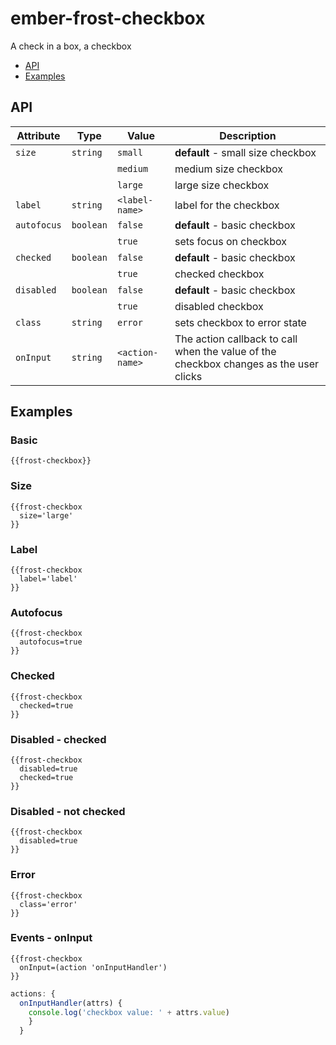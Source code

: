 # ember-frost-checkbox <br />
A check in a box, a checkbox

 * [API](#api)
 * [Examples](#examples)

## API

| Attribute   | Type | Value | Description |
| ----------- | ---- | ----- | ----------- |
| `size` | `string` | `small` | **default** - small size checkbox |
|  | | `medium` | medium size checkbox |
|  |  | `large` | large size checkbox |
| `label` | `string` | `<label-name>` | label for the checkbox |
| `autofocus` | `boolean` | `false` | **default** - basic checkbox  |
|  |  | `true` | sets focus on checkbox |
| `checked` | `boolean` | `false` | **default** - basic checkbox |
|  |  | `true` | checked checkbox |
| `disabled` | `boolean` | `false` | **default** - basic checkbox |
|  |  | `true` | disabled checkbox |
| `class` | `string` | `error` | sets checkbox to error state |
| `onInput` |`string` | `<action-name>` | The action callback to call when the value of the checkbox changes as the user clicks |

## Examples

### Basic

```
{{frost-checkbox}}
```

### Size

```
{{frost-checkbox
  size='large'
}}
```

### Label

```
{{frost-checkbox
  label='label'
}}
```

### Autofocus

```
{{frost-checkbox
  autofocus=true
}}
```

### Checked

```
{{frost-checkbox
  checked=true
}}
```

### Disabled - checked

```
{{frost-checkbox
  disabled=true
  checked=true
}}
```
### Disabled - not checked

```
{{frost-checkbox
  disabled=true
}}
```

### Error

```
{{frost-checkbox
  class='error'
}}
```

### Events - onInput

```
{{frost-checkbox
  onInput=(action 'onInputHandler')
}}
```

```javascript
actions: {
  onInputHandler(attrs) {
    console.log('checkbox value: ' + attrs.value)
    }
  }
```
